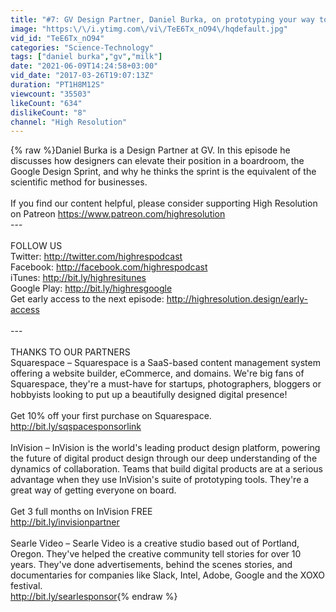 ```yaml
---
title: "#7: GV Design Partner, Daniel Burka, on prototyping your way to massive influence"
image: "https:\/\/i.ytimg.com\/vi\/TeE6Tx_nO94\/hqdefault.jpg"
vid_id: "TeE6Tx_nO94"
categories: "Science-Technology"
tags: ["daniel burka","gv","milk"]
date: "2021-06-09T14:24:58+03:00"
vid_date: "2017-03-26T19:07:13Z"
duration: "PT1H8M12S"
viewcount: "35503"
likeCount: "634"
dislikeCount: "8"
channel: "High Resolution"
---
```

{% raw %}Daniel Burka is a Design Partner at GV. In this episode he discusses how designers can elevate their position in a boardroom, the Google Design Sprint, and why he thinks the sprint is the equivalent of the scientific method for businesses.<br /><br />If you find our content helpful, please consider supporting High Resolution on Patreon <a rel="nofollow" target="blank" href="https://www.patreon.com/highresolution">https://www.patreon.com/highresolution</a> <br />---<br /><br />FOLLOW US<br />Twitter: <a rel="nofollow" target="blank" href="http://twitter.com/highrespodcast">http://twitter.com/highrespodcast</a><br />Facebook: <a rel="nofollow" target="blank" href="http://facebook.com/highrespodcast">http://facebook.com/highrespodcast</a><br />iTunes: <a rel="nofollow" target="blank" href="http://bit.ly/highresitunes">http://bit.ly/highresitunes</a><br />Google Play: <a rel="nofollow" target="blank" href="http://bit.ly/highresgoogle">http://bit.ly/highresgoogle</a><br />Get early access to the next episode: <a rel="nofollow" target="blank" href="http://highresolution.design/early-access">http://highresolution.design/early-access</a><br /><br />---<br /><br />THANKS TO OUR PARTNERS<br />Squarespace – Squarespace is a SaaS-based content management system offering a website builder, eCommerce, and domains. We're big fans of Squarespace, they're a must-have for startups, photographers, bloggers or hobbyists looking to put up a beautifully designed digital presence!<br /><br />Get 10% off your first purchase on Squarespace.<br /><a rel="nofollow" target="blank" href="http://bit.ly/sqspacesponsorlink">http://bit.ly/sqspacesponsorlink</a><br /><br />InVision – InVision is the world's leading product design platform, powering the future of digital product design through our deep understanding of the dynamics of collaboration. Teams that build digital products are at a serious advantage when they use InVision's suite of prototyping tools. They're a great way of getting everyone on board.<br /><br />Get 3 full months on InVision FREE <br /><a rel="nofollow" target="blank" href="http://bit.ly/invisionpartner">http://bit.ly/invisionpartner</a><br /><br />Searle Video – Searle Video is a creative studio based out of Portland, Oregon. They've helped the creative community tell stories for over 10 years. They've done advertisements, behind the scenes stories, and documentaries for companies like Slack, Intel, Adobe, Google and the XOXO festival. <br /><a rel="nofollow" target="blank" href="http://bit.ly/searlesponsor">http://bit.ly/searlesponsor</a>{% endraw %}

